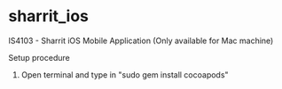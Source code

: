 # sharrit_ios
IS4103 - Sharrit iOS Mobile Application (Only available for Mac machine)

Setup procedure
1. Open terminal and type in "sudo gem install cocoapods"

